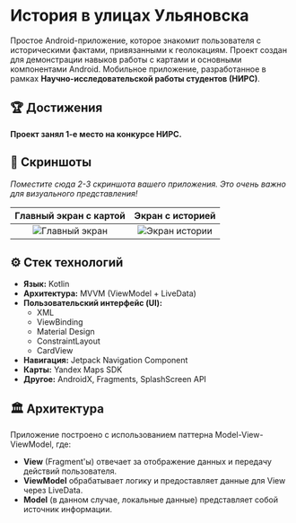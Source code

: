 # История в улицах Ульяновска

Простое Android-приложение, которое знакомит пользователя с историческими фактами, привязанными к геолокациям. Проект создан для демонстрации навыков работы с картами и основными компонентами Android.
Мобильное приложение, разработанное в рамках **Научно-исследовательской работы студентов (НИРС)**.

## 🏆 Достижения

**Проект занял 1-е место на конкурсе НИРС.**

## 📱 Скриншоты

*Поместите сюда 2-3 скриншота вашего приложения. Это очень важно для визуального представления!*

| Главный экран с картой | Экран с историей |
| :---: | :---: |
| ![Главный экран](https://github.com/user-attachments/assets/09b2256f-a76c-47f3-b1cd-24233da939bd) | ![Экран истории](https://github.com/user-attachments/assets/cb0f5a5d-5943-4c2d-a0a7-41c9f7c1a0b6) |


## ⚙️ Стек технологий

- **Язык:** Kotlin
- **Архитектура:** MVVM (ViewModel + LiveData)
- **Пользовательский интерфейс (UI):**
  - XML
  - ViewBinding
  - Material Design
  - ConstraintLayout
  - CardView
- **Навигация:** Jetpack Navigation Component
- **Карты:** Yandex Maps SDK
- **Другое:** AndroidX, Fragments, SplashScreen API

## 🏛️ Архитектура

Приложение построено с использованием паттерна Model-View-ViewModel, где:
- **View** (Fragment'ы) отвечает за отображение данных и передачу действий пользователя.
- **ViewModel** обрабатывает логику и предоставляет данные для View через LiveData.
- **Model** (в данном случае, локальные данные) представляет собой источник информации.
